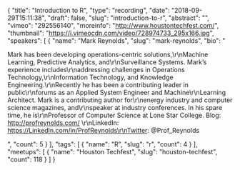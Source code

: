 {
  "title": "Introduction to R",
  "type": "recording",
  "date": "2018-09-29T15:11:38",
  "draft": false,
  "slug": "introduction-to-r",
  "abstract": "",
  "vimeo": "292556140",
  "moreinfo": "http://www.houstontechfest.com/",
  "thumbnail": "https://i.vimeocdn.com/video/728974733_295x166.jpg",
  "speakers": [
    {
      "name": "Mark Reynolds",
      "slug": "mark-reynolds",
      "bio": "<p>Mark has been developing operations-centric solutions,\r\nMachine Learning, Predictive Analytics, and\r\nSurveillance Systems. Mark’s experience includes\r\naddressing challenges in Operations Technology,\r\nInformation Technology, and Knowledge Engineering.\r\nRecently he has been a contributing leader in public\r\nforums as an Applied System Engineer and Machine\r\nLearning Architect. Mark is a contributing author for\r\nenergy industry and computer science magazines, and\r\nspeaker at industry conferences. In his spare time, he is\r\nProfessor of Computer Science at Lone Star College. Blog: http://profreynolds.com/ \r\nLinkedIn: https://LinkedIn.com/in/ProfReynolds\r\nTwitter: @Prof_Reynolds</p>",
      "count": 5
    }
  ],
  "tags": [
    {
      "name": "R",
      "slug": "r",
      "count": 4
    }
  ],
  "meetups": [
    {
      "name": "Houston Techfest",
      "slug": "houston-techfest",
      "count": 118
    }
  ]
}